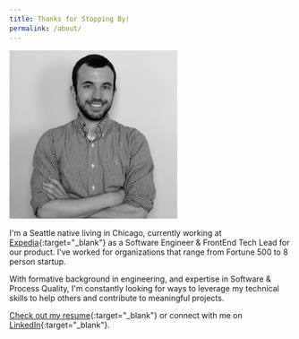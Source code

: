 ```yaml
---
title: Thanks for Stopping By!
permalink: /about/
---
```


<img class="img-circle brian" src="/assets/images/brian.jpg" />

I'm a Seattle native living in Chicago, currently working at [Expedia][expedia]{:target="_blank"} as a Software Engineer & FrontEnd Tech Lead for our product. I've worked for organizations that range from Fortune 500 to 8 person startup.

With formative background in engineering, and expertise in Software & Process Quality, I'm constantly looking for ways to leverage my technical skills to help others and contribute to meaningful projects.

[Check out my resume][resume]{:target="_blank"} or connect with me on [LinkedIn][linkedin]{:target="_blank"}.

[expedia]: https://www.expedia.com
[linkedin]: https://www.linkedin.com/in/bambielli
[resume]: /downloads/Brian-Ambielli-Resume.pdf


